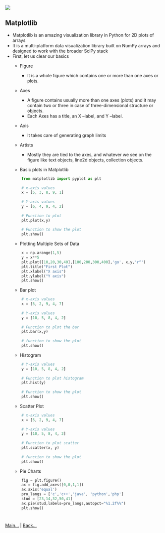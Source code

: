 
![](https://www.python.org/static/img/python-logo.png)

## Matplotlib
 - Matplotlib is an amazing visualization library in Python for 2D plots of arrays
 - It is a multi-platform data visualization library built on NumPy arrays and designed to work with the broader SciPy stack
 - First, let us clear our basics
    - Figure 
        - It is a whole figure which contains one or more than one axes or plots.
    - Axes 
        - A figure contains usually more than one axes (plots) and it may contain two or three in case of three-dimensional structure or objects. 
        - Each Axes has a title, an X –label, and Y –label.
    - Axis
        - It takes care of generating graph limits
    - Artists
        - Mostly they are tied to the axes, and whatever we see on the figure like text objects, line2d objects, collection objects. 

    - Basic plots in Matplotlib
    ```python
        from matplotlib import pyplot as plt 
       
        # x-axis values 
        x = [5, 3, 8, 9, 1] 
        
        # Y-axis values 
        y = [6, 4, 9, 4, 2] 
        
        # Function to plot 
        plt.plot(x,y) 
        
        # Function to show the plot 
        plt.show()
    ```
    - Plotting Multiple Sets of Data
    ```python
        x = np.arange(1,5)
        y = x**5
        plt.plot([10,20,30,40],[100,200,300,400],'go', x,y,'r^')
        plt.title("First Plot")
        plt.xlabel("X axis")
        plt.ylabel("Y axis")
        plt.show()
    ```    
    - Bar plot
    ```python
        # x-axis values 
        x = [5, 2, 9, 4, 7] 
        
        # Y-axis values 
        y = [10, 5, 8, 4, 2] 
        
        # Function to plot the bar 
        plt.bar(x,y) 
        
        # function to show the plot 
        plt.show()
    ```     
    - Histogram
    ```python
        # Y-axis values 
        y = [10, 5, 8, 4, 2] 
        
        # Function to plot histogram 
        plt.hist(y) 
        
        # Function to show the plot 
        plt.show()
    ```
    - Scatter Plot
    ```python
        # x-axis values 
        x = [5, 2, 9, 4, 7] 
        
        # Y-axis values 
        y = [10, 5, 8, 4, 2] 
        
        # Function to plot scatter 
        plt.scatter(x, y) 
        
        # function to show the plot 
        plt.show()
    ```            
    - Pie Charts
    ```python
        fig = plt.figure()
        ax = fig.add_axes([0,0,1,1])
        ax.axis('equal')
        pro_langs = ['c','c++','java', 'python','php']
        stud = [23,14,32,50,41]
        ax.pie(stud,labels=pro_langs,autopct="%1.2f%%")
        plt.show()
    ```
#
[Main...](https://github.com/ptoraskar/Python-Learning/blob/master/README.md) | [Back...](/Module-4/3_python_pandas.md)